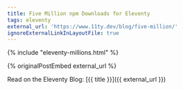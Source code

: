 ```yaml
---
title: Five Million npm Downloads for Eleventy
tags: eleventy
external_url: 'https://www.11ty.dev/blog/five-million/'
ignoreExternalLinkInLayoutFile: true
---
```

{% include "eleventy-millions.html" %}

{% originalPostEmbed external_url %}

Read on the Eleventy Blog: [{{ title }}]({{ external_url }})
